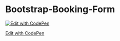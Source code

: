 # Bootstrap-Booking-Form
[![Edit with CodePen](https://codepen.io/davidylee123/pen/eYozyJo/image/large.png)](https://codepen.io/davidylee123/pen/eYozyJo)

[Edit with CodePen](https://codepen.io/davidylee123/pen/eYozyJo)
